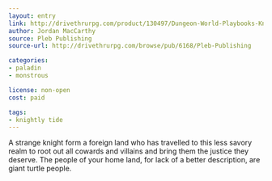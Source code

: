 ```yaml
---
layout: entry
link: http://drivethrurpg.com/product/130497/Dungeon-World-Playbooks-Knightly-Tide-Bundle
author: Jordan MacCarthy
source: Pleb Publishing
source-url: http://drivethrurpg.com/browse/pub/6168/Pleb-Publishing

categories:
- paladin
- monstrous

license: non-open
cost: paid

tags:
- knightly tide
---
```


A strange knight form a foreign land who has travelled to this less savory realm to root out all cowards and villains and bring them the justice they deserve. The people of your home land, for lack of a better description, are giant turtle people.
